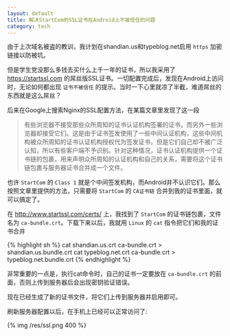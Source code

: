 ```yaml
---
layout: default
title: 解决StartCom的SSL证书在Android上不被信任的问题
category: tech
---
```

由于上次域名被盗的教训，我计划在shandian.us和typeblog.net启用 `https` 加密链接以防被坑。

但是学生党没那么多钱去买什么上千一年的证书，所以我采用了 <https://startssl.com> 的屌丝版SSL证书。一切配置完成后，发现在Android上访问时，无论如何都出现 `证书不被信任` 的提示。当时一下心里就凉了半截，难道屌丝的东西就是这么屌丝？

<!--more-->

后来在Google上搜索Nginx的SSL配置方法，在某篇文章里发现了这一段

> 有些浏览器不接受那些众所周知的证书认证机构签署的证书，而另外一些浏览器却接受它们。这是由于证书签发使用了一些中间认证机构，这些中间机构被众所周知的证书认证机构授权代为签发证书，但是它们自己却不被广泛认知，所以有些客户端不予识别。针对这种情况，证书认证机构提供一个证书链的包裹，用来声明众所周知的认证机构和自己的关系，需要将这个证书链包裹与服务器证书合并成一个文件。

也许 `StartCom` 的 `Class 1` 就是个中间签发机构，而Android并不认识它们。那么按照文章里提供的方法，只需要将 `StartCom` 的 `CA证书链` 合并到我的证书里面，就可以搞定了。

在 <http://www.startssl.com/certs/> 上，我找到了 `StartCom` 的证书链包裹，文件名为 `ca-bundle.crt`。下载下来以后，我就用 `Linux` 的 `cat` 指令把它们和我的证书合并

{% highlight sh %}
cat shandian.us.crt ca-bundle.crt > shandian.us.bundle.crt
cat typeblog.net.crt ca-bundle.crt > typeblog.net.bundle.crt
{% endhighlight %}

非常重要的一点是，执行cat命令时，自己的证书一定要放在 `ca-bundle.crt` 的前面，否则上传到服务器后会出现密钥验证错误。

现在已经生成了新的证书文件，将它们上传到服务器并启用即可。

刷新服务器配置以后，在手机上已经可以正常访问了:

{% img /res/ssl.png 400 %}
